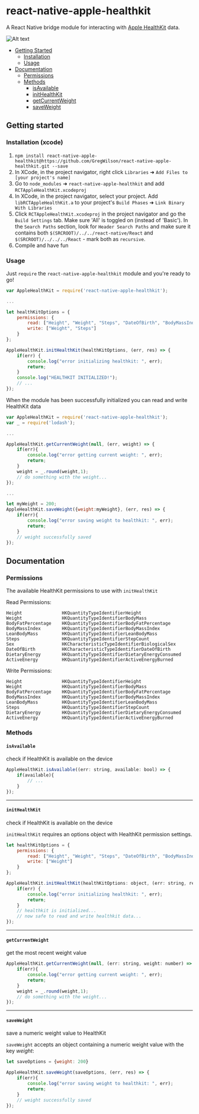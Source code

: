 # react-native-apple-healthkit
A React Native bridge module for interacting with [Apple HealthKit] data. 

![Alt text](https://devimages.apple.com.edgekey.net/assets/elements/icons/healthkit/healthkit-64x64.png "Apple HealthKit")

  * [Getting Started](#getting-started)
    * [Installation](#installation-xcode)
    * [Usage](#usage)
  * [Documentation](#documentation)
    * [Permissions](#permissions)
    * [Methods](#methods)
      * [isAvailable](#isavailable)
      * [initHealthKit](#inithealthkit)
      * [getCurrentWeight](#getcurrentweight)
      * [saveWeight](#saveweight)

## Getting started

###  Installation (xcode)

1. `npm install react-native-apple-healthkit@https://github.com/GregWilson/react-native-apple-healthkit.git --save`
2. In XCode, in the project navigator, right click `Libraries` ➜ `Add Files to [your project's name]`
3. Go to `node_modules` ➜ `react-native-apple-healthkit` and add `RCTAppleHealthKit.xcodeproj`
4. In XCode, in the project navigator, select your project. Add `libRCTAppleHealthKit.a` to your project's `Build Phases` ➜ `Link Binary With Libraries`
5. Click `RCTAppleHealthKit.xcodeproj` in the project navigator and go the `Build Settings` tab. Make sure 'All' is toggled on (instead of 'Basic'). In the `Search Paths` section, look for `Header Search Paths` and make sure it contains both `$(SRCROOT)/../../react-native/React` and `$(SRCROOT)/../../../React` - mark both as `recursive`.
5. Compile and have fun

### Usage

Just `require` the `react-native-apple-healthkit` module and you're ready to go!
```javascript
var AppleHealthKit = require('react-native-apple-healthkit');

...

let healthKitOptions = {
    permissions: {
        read: ["Height", "Weight", "Steps", "DateOfBirth", "BodyMassIndex"],
        write: ["Weight", "Steps"]
    }
};

AppleHealthKit.initHealthKit(healthKitOptions, (err, res) => {
    if(err) {
        console.log("error initializing healthkit: ", err);
        return;
    }
    console.log("HEALTHKIT INITIALIZED!");
    // ...
});


```

When the module has been successfully initialized you can read and write HealthKit data

```javascript
var AppleHealthKit = require('react-native-apple-healthkit');
var _ = require('lodash');

...

AppleHealthKit.getCurrentWeight(null, (err, weight) => {
    if(err){
        console.log("error getting current weight: ", err);
        return;
    }
    weight = _.round(weight,1);
    // do something with the weight...
});

...

let myWeight = 200;
AppleHealthKit.saveWeight({weight:myWeight}, (err, res) => {
    if(err){
        console.log("error saving weight to healthkit: ", err);
        return;
    }
    // weight successfully saved
});


```



## Documentation

### Permissions

The available HealthKit permissions to use with `initHealthKit` 

Read Permissions:

    Height               HKQuantityTypeIdentifierHeight
    Weight               HKQuantityTypeIdentifierBodyMass
    BodyFatPercentage    HKQuantityTypeIdentifierBodyFatPercentage
    BodyMassIndex        HKQuantityTypeIdentifierBodyMassIndex
    LeanBodyMass         HKQuantityTypeIdentifierLeanBodyMass
    Steps                HKQuantityTypeIdentifierStepCount
    Sex                  HKCharacteristicTypeIdentifierBiologicalSex
    DateOfBirth          HKCharacteristicTypeIdentifierDateOfBirth
    DietaryEnergy        HKQuantityTypeIdentifierDietaryEnergyConsumed
    ActiveEnergy         HKQuantityTypeIdentifierActiveEnergyBurned
    
Write Permissions:

    Height               HKQuantityTypeIdentifierHeight
    Weight               HKQuantityTypeIdentifierBodyMass
    BodyFatPercentage    HKQuantityTypeIdentifierBodyFatPercentage
    BodyMassIndex        HKQuantityTypeIdentifierBodyMassIndex
    LeanBodyMass         HKQuantityTypeIdentifierLeanBodyMass
    Steps                HKQuantityTypeIdentifierStepCount
    DietaryEnergy        HKQuantityTypeIdentifierDietaryEnergyConsumed
    ActiveEnergy         HKQuantityTypeIdentifierActiveEnergyBurned
        
### Methods

#### **`isAvailable`** 
check if HealthKit is available on the device
```javascript
AppleHealthKit.isAvailable((err: string, available: bool) => {
    if(available){
        // ...
    }
});
```
___

#### **`initHealthKit`** 
check if HealthKit is available on the device

`initHealthKit` requires an options object with HealthKit permission settings.
```javascript
let healthKitOptions = {
    permissions: {
        read: ["Height", "Weight", "Steps", "DateOfBirth", "BodyMassIndex"],
        write: ["Weight"]
    }
};
```

```javascript
AppleHealthKit.initHealthKit(healthKitOptions: object, (err: string, res: object) => {
    if(err) {
        console.log("error initializing healthkit: ", err);
        return;
    }
    // healthkit is initialized...
    // now safe to read and write healthkit data...
});
```

___

#### **`getCurrentWeight`**
get the most recent weight value
```javascript
AppleHealthKit.getCurrentWeight(null, (err: string, weight: number) => {
    if(err){
        console.log("error getting current weight: ", err);
        return;
    }
    weight = _.round(weight,1);
    // do something with the weight...
});
```

___

#### **`saveWeight`**
save a numeric weight value to HealthKit

`saveWeight` accepts an object containing a numeric weight value with the key *weight*:
```javascript
let saveOptions = {weight: 200}
```
```javascript
AppleHealthKit.saveWeight(saveOptions, (err, res) => {
    if(err){
        console.log("error saving weight to healthkit: ", err);
        return;
    }
    // weight successfully saved
});
```

[Apple HealthKit]: https://developer.apple.com/healthkit/
